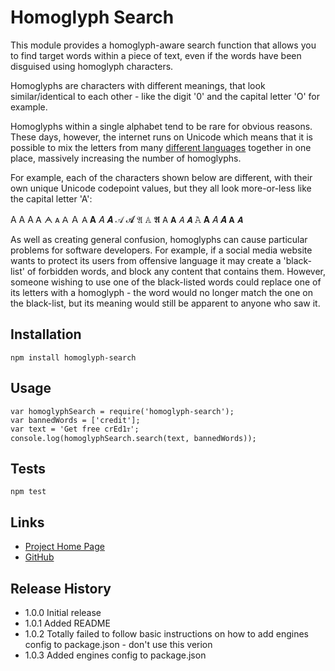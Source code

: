 Homoglyph Search
================

This module provides a homoglyph-aware search function that allows you to find target words within a piece of text, even if the words have been disguised using homoglyph characters.

Homoglyphs are characters with different meanings, that look similar/identical to each other - like the digit '0' and the capital letter 'O' for example.

Homoglyphs within a single alphabet tend to be rare for obvious reasons. These days, however, the internet runs on Unicode which means that it is possible to mix the letters from many [different languages](http://www.unicode.org/cldr/charts/latest/supplemental/languages_and_scripts.html) together in one place, massively increasing the number of homoglyphs.

For example, each of the characters shown below are different, with their own unique Unicode codepoint values, but they all look more-or-less like the capital letter 'A':

A Α А Ꭺ ᗅ ᴀ ꓮ Ａ 𐊠 𝐀 𝐴 𝑨 𝒜 𝓐 𝔄 𝔸 𝕬 𝖠 𝗔 𝘈 𝘼 𝙰 𝚨 𝛢 𝜜 𝝖 𝞐

As well as creating general confusion, homoglyphs can cause particular problems for software developers. For example, if a social media website wants to protect its users from offensive language it may create a 'black-list' of forbidden words, and block any content that contains them. However, someone wishing to use one of the black-listed words could replace one of its letters with a homoglyph - the word would no longer match the one on the black-list, but its meaning would still be apparent to anyone who saw it.

## Installation

    npm install homoglyph-search

## Usage

    var homoglyphSearch = require('homoglyph-search');
    var bannedWords = ['credit'];
    var text = 'Get free ϲrEd1ᴛ';
    console.log(homoglyphSearch.search(text, bannedWords));

## Tests

    npm test

## Links
* [Project Home Page](http://codebox.org.uk/pages/homoglyph-detection)
* [GitHub](https://github.com/codebox/homoglyph)

## Release History

* 1.0.0 Initial release   
* 1.0.1 Added README 
* 1.0.2 Totally failed to follow basic instructions on how to add engines config to package.json - don't use this verion
* 1.0.3 Added engines config to package.json